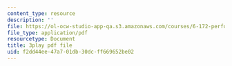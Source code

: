 ```yaml
---
content_type: resource
description: ''
file: https://ol-ocw-studio-app-qa.s3.amazonaws.com/courses/6-172-performance-engineering-of-software-systems-fall-2018/f2dd44ee47a701db30dcff669652be02_nmMUUuXhk2A.pdf
file_type: application/pdf
resourcetype: Document
title: 3play pdf file
uid: f2dd44ee-47a7-01db-30dc-ff669652be02
---
```

